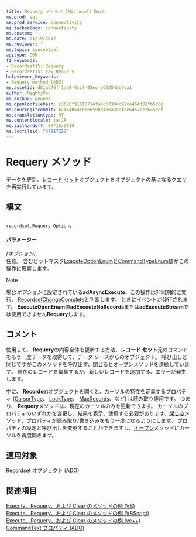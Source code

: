 ```yaml
---
title: Requery メソッド |Microsoft Docs
ms.prod: sql
ms.prod_service: connectivity
ms.technology: connectivity
ms.custom: ''
ms.date: 01/19/2017
ms.reviewer: ''
ms.topic: conceptual
apitype: COM
f1_keywords:
- Recordset15::Requery
- Recordset15::raw_Requery
helpviewer_keywords:
- Requery method [ADO]
ms.assetid: d81ab76f-1aa8-4ccf-92ec-b65254dc3ea1
author: MightyPen
ms.author: genemi
ms.openlocfilehash: c3626f91018714fa4d67304c92ce464d82fb5c8e
ms.sourcegitcommit: b2464064c0566590e486a3aafae6d67ce2645cef
ms.translationtype: MT
ms.contentlocale: ja-JP
ms.lasthandoff: 07/15/2019
ms.locfileid: "67917222"
---
```

# <a name="requery-method"></a>Requery メソッド
データを更新、[レコード セット](../../../ado/reference/ado-api/recordset-object-ado.md)オブジェクトをオブジェクトの基になるクエリを再実行しています。  
  
## <a name="syntax"></a>構文  
  
```  
  
recordset.Requery Options  
```  
  
#### <a name="parameters"></a>パラメーター  
 *[オプション]*  
 任意。 含むビットマスク[ExecuteOptionEnum](../../../ado/reference/ado-api/executeoptionenum.md)と[CommandTypeEnum](../../../ado/reference/ado-api/commandtypeenum.md)値がこの操作に影響します。  
  
> [!NOTE]
>  場合*オプション*に設定されている**adAsyncExecute**、この操作は非同期的に実行、 [RecordsetChangeComplete](../../../ado/reference/ado-api/willchangerecordset-and-recordsetchangecomplete-events-ado.md)と判断します。 ときにイベントが発行されます。 **ExecuteOpenEnum**値**adExecuteNoRecords**または**adExecuteStream**では使用できません**Requery**します。  
  
## <a name="remarks"></a>コメント  
 使用して、 **Requery**の内容全体を更新する方法、**レコード セット**元のコマンドをもう一度データを取得して、データ ソースからのオブジェクト。 呼び出しと同じですがこのメソッドを呼び出す、[閉じる](../../../ado/reference/ado-api/close-method-ado.md)と[オープン](../../../ado/reference/ado-api/open-method-ado-recordset.md)メソッドを連続しています。 現在のレコードを編集するか、新しいレコードを追加する、エラーが発生します。  
  
 中に、 **Recordset**オブジェクトを開くと、カーソルの特性を定義するプロパティ ([CursorType](../../../ado/reference/ado-api/cursortype-property-ado.md)、 [LockType](../../../ado/reference/ado-api/locktype-property-ado.md)、 [MaxRecords](../../../ado/reference/ado-api/maxrecords-property-ado.md)、など) は読み取り専用です。 つまり、 **Requery**メソッドは、現在のカーソルのみを更新できます。 カーソルのプロパティのいずれかを変更し、結果を表示、使用する必要があります、[閉じる](../../../ado/reference/ado-api/close-method-ado.md)メソッド、プロパティが読み取り/書き込みをもう一度になるようにします。 プロパティの設定と呼び出しを変更することができますし、[オープン](../../../ado/reference/ado-api/open-method-ado-recordset.md)メソッドにカーソルを再度開きます。  
  
## <a name="applies-to"></a>適用対象  
 [Recordset オブジェクト (ADO)](../../../ado/reference/ado-api/recordset-object-ado.md)  
  
## <a name="see-also"></a>関連項目  
 [Execute、Requery、および Clear のメソッドの例 (VB)](../../../ado/reference/ado-api/execute-requery-and-clear-methods-example-vb.md)   
 [Execute、Requery、および Clear のメソッドの例 (VBScript)](../../../ado/reference/ado-api/execute-requery-and-clear-methods-example-vbscript.md)   
 [Execute、Requery、および Clear のメソッドの例 (vc++)](../../../ado/reference/ado-api/execute-requery-and-clear-methods-example-vc.md)   
 [CommandText プロパティ (ADO)](../../../ado/reference/ado-api/commandtext-property-ado.md)
